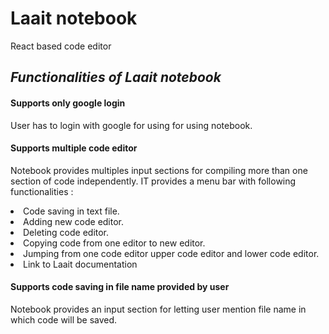 # Laait notebook
React based code editor

## <i> Functionalities of Laait notebook </i>

#### Supports only google login 
<e> User has to login with google for using for using notebook. </e>

#### Supports multiple code editor
<e> Notebook provides multiples input sections for compiling more than one section of code independently. </e>
<e> IT provides a menu bar with following functionalities : </e>
<li>Code saving in text file. </li>
<li>Adding new code editor. </li>
<li>Deleting code editor. </li>
<li>Copying code from one editor to new editor. </li>
<li>Jumping from one code editor upper code editor and lower code editor. </li>
<li>Link to Laait documentation </li>

#### Supports code saving in file name provided by user
<e> Notebook provides an input section for letting user mention file name in which code will be saved. </e>
